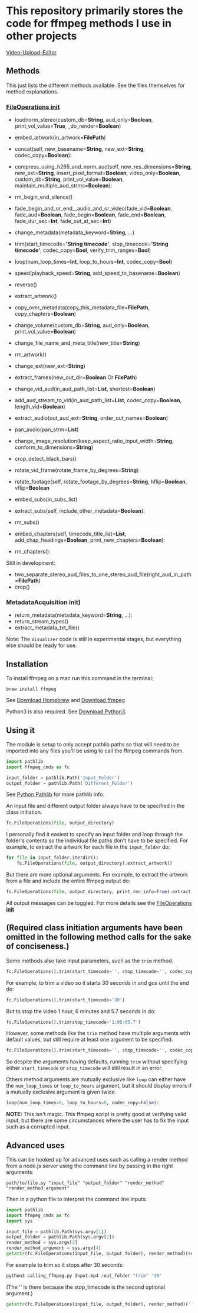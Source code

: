 # This repository primarily stores the code for ffmpeg methods I use in other projects

[Video-Upload-Editor](https://github.com/Fetchinator7/Video-Upload-Editor)

## Methods

This just lists the different methods available. See the files themselves for method explanations.

### [FileOperations init](hhttps://github.com/Fetchinator7/FFmpeg-Commands/blob/ecb1ef73118d1ad490acaf511a442a73ef2a4ec4/FileOperations.py#L13-L21)

- loudnorm_stereo(custom_db=**String**, aud_only=**Boolean**, print_vol_value=**True**, _do_render=**Boolean**)

- embed_artwork(in_artwork=**FilePath**)
- concat(self, new_basename=**String**, new_ext=**String**, codec_copy=**Boolean**):
- compress_using_h265_and_norm_aud(self, new_res_dimensions=**String**, new_ext=**String**, insert_pixel_format=**Boolean**, video_only=**Boolean**, custom_db=**String**, print_vol_value=**Boolean**, maintain_multiple_aud_strms=**Boolean**):
- rm_begin_end_silence()
- fade_begin_and_or_end__audio_and_or_video(fade_vid=**Boolean**, fade_aud=**Boolean**, fade_begin=**Boolean**, fade_end=**Boolean**, fade_dur_sec=**Int**, fade_out_at_sec=**Int**)
- change_metadata(metadata_keyword=**String**, ...)
- trim(start_timecode=**'String timecode'**, stop_timecode=**'String timecode'**, codec_copy=**Bool**, verify_trim_ranges=**Bool**)
- loop(num_loop_times=**Int**, loop_to_hours=**Int**, codec_copy=**Bool**)
- speed(playback_speed=**String**, add_speed_to_basename=**Boolean**)
- reverse()
- extract_artwork()
- copy_over_metadata(copy_this_metadata_file=**FilePath**, copy_chapters=**Boolean**)
- change_volume(custom_db=**String**, aud_only=**Boolean**, print_vol_value=**Boolean**)
- change_file_name_and_meta_title(new_title=**String**)
- rm_artwork()
- change_ext(new_ext=**String**)
- extract_frames(new_out_dir=**Boolean** Or **FilePath**)
- change_vid_aud(in_aud_path_list=**List**, shortest=**Boolean**)
- add_aud_stream_to_vid(in_aud_path_list=**List**, codec_copy=**Boolean**, length_vid=**Boolean**)
- extract_audio(out_aud_ext=**String**, order_out_names=**Boolean**)
- pan_audio(pan_strm=**List**)
- change_image_resolution(keep_aspect_ratio_input_width=**String**, conform_to_dimensions=**String**)
- crop_detect_black_bars()
- rotate_vid_frame(rotate_frame_by_degrees=**String**)
- rotate_footage(self, rotate_footage_by_degrees=**String**, hflip=**Boolean**, vflip=**Boolean**
- embed_subs(in_subs_list)
- extract_subs(self, include_other_metadata=**Boolean**):
- rm_subs()
- embed_chapters(self, timecode_title_list=**List**, add_chap_headings=**Boolean**, print_new_chapters=**Boolean**):
- rm_chapters():

Still in development:

- two_separate_stereo_aud_files_to_one_stereo_aud_file(right_aud_in_path=**FilePath**)
- crop()

### MetadataAcquisition init)

- return_metadata(metadata_keyword=**String**, ...):
- return_stream_types()
- extract_metadata_txt_file()

Note: The `Visualizer` code is still in experimental stages, but everything else should be ready for use.

## Installation

To install ffmpeg on a mac run this command in the terminal:

```shellscript
brew install ffmpeg
```

See [Download Homebrew](https://brew.sh/) and [Download ffmpeg](https://ffmpeg.org/)

Python3 is also required. See [Download Python3](https://www.python.org/downloads/).

## Using it

The module is setup to only accept pathlib paths so that will need to be imported into any files you'll be using to call the ffmpeg commands from.

``` python
import pathlib
import ffmpeg_cmds as fc

input_folder = pathlib.Path('Input_Folder')
output_folder = pathlib.Path('Different_Folder')
```

See [Python Pathlib](https://docs.python.org/3/library/pathlib.html) for more pathlib info.

An input file and different output folder always have to be specified in the class initiation.

```python
fc.FileOperations(file, output_directory)
```

I personally find it easiest to specify an input folder and loop through the folder's contents so the individual file paths don't have to be specified. For example, to extract the artwork for each file in the `input_folder` do:

```python
for file in input_folder.iterdir():
    fc.FileOperations(file, output_directory).extract_artwork()
```

But there are more optional arguments.
For example, to extract the artwork from a file and include the entire ffmpeg output do:

```python
fc.FileOperations(file, output_directory, print_ren_info=True).extract_artwork()
```

All output messages can be toggled. For more details see the [FileOperations __init__](hhttps://github.com/Fetchinator7/FFmpeg-Commands/blob/ecb1ef73118d1ad490acaf511a442a73ef2a4ec4/FileOperations.py#L13-L21)

## **(Required class initiation arguments have been omitted in the following method calls for the sake of conciseness.)**

Some methods also take input parameters, such as the `trim` method.

```python
fc.FileOperations().trim(start_timecode='', stop_timecode='', codec_copy=False)
```

For example, to trim a video so it starts 30 seconds in and gos until the end do:

```python
fc.FileOperations().trim(start_timecode='30')
```

But to stop the video 1 hour, 6 minutes and 5.7 seconds in do:

```python
fc.FileOperations().trim(stop_timecode='1:06:05.7')
```

However, some methods like the `trim` method have multiple arguments with default values, but still require at least one argument to be specified.

```python
fc.FileOperations().trim(start_timecode='', stop_timecode='', codec_copy=False)
```

So despite the arguments having defaults, running `trim` without specifying either `start_timecode` or `stop_timecode` will still result in an error.

Others method arguments are mutually exclusive like `loop` can either have the `num_loop_times` or `loop_to_hours` argument, but it should display errors if a mutually exclusive argument is given twice.

```python
loop(num_loop_times=0, loop_to_hours=0, codec_copy=False):
```

**NOTE:**
This isn't magic. This ffmpeg script is pretty good at verifying valid input, but there are some circumstances where the user has to fix the input such as a corrupted input.

## Advanced uses

This can be hooked up for advanced uses such as calling a render method from a node.js server using the command line by passing in the right arguments:

```shellscript
path/to/file.py "input_file" "output_folder" "render_method" "render_method_argument"
```

Then in a python file to interpret the command line inputs:

```python
import pathlib
import ffmpeg_cmds as fc
import sys

input_file = pathlib.Path(sys.argv[1])
output_folder = pathlib.Path(sys.argv[2])
render_method = sys.argv[3]
render_method_argument = sys.argv[4]
getattr(fc.FileOperations(input_file, output_folder), render_method)(render_method_argument)
```

For example to trim so it stops after 30 seconds:

```python
python3 calling_ffmpeg.py Input.mp4 /out_folder "trim" "30"
```

(The '' is there because the stop_timecode is the second optional argument.)

```python
getattr(fc.FileOperations(input_file, output_folder), render_method)('', render_method_argument)
```
